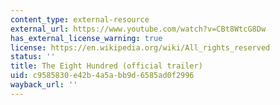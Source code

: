```yaml
---
content_type: external-resource
external_url: https://www.youtube.com/watch?v=CBt8WtcG8Dw
has_external_license_warning: true
license: https://en.wikipedia.org/wiki/All_rights_reserved
status: ''
title: The Eight Hundred (official trailer)
uid: c9585830-e42b-4a5a-bb9d-6585ad0f2996
wayback_url: ''
---
```


